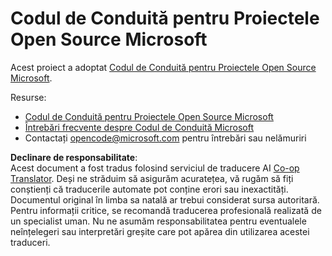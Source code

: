 <!--
CO_OP_TRANSLATOR_METADATA:
{
  "original_hash": "442b123d034f92f7c384d2bbd28f99f1",
  "translation_date": "2025-07-21T20:37:38+00:00",
  "source_file": "CODE_OF_CONDUCT.md",
  "language_code": "ro"
}
-->
# Codul de Conduită pentru Proiectele Open Source Microsoft

Acest proiect a adoptat [Codul de Conduită pentru Proiectele Open Source Microsoft](https://opensource.microsoft.com/codeofconduct/).

Resurse:

- [Codul de Conduită pentru Proiectele Open Source Microsoft](https://opensource.microsoft.com/codeofconduct/)
- [Întrebări frecvente despre Codul de Conduită Microsoft](https://opensource.microsoft.com/codeofconduct/faq/)
- Contactați [opencode@microsoft.com](mailto:opencode@microsoft.com) pentru întrebări sau nelămuriri

**Declinare de responsabilitate**:  
Acest document a fost tradus folosind serviciul de traducere AI [Co-op Translator](https://github.com/Azure/co-op-translator). Deși ne străduim să asigurăm acuratețea, vă rugăm să fiți conștienți că traducerile automate pot conține erori sau inexactități. Documentul original în limba sa natală ar trebui considerat sursa autoritară. Pentru informații critice, se recomandă traducerea profesională realizată de un specialist uman. Nu ne asumăm responsabilitatea pentru eventualele neînțelegeri sau interpretări greșite care pot apărea din utilizarea acestei traduceri.